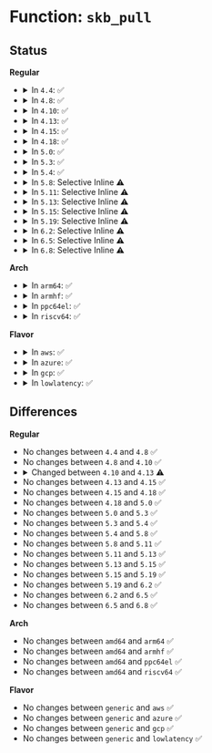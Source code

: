 # Function: <code>skb_pull</code>

## Status
<b>Regular</b>
<ul>
<li>
<details>
<summary>In <code>4.4</code>: ✅</summary>

```c
unsigned char *skb_pull(struct sk_buff *skb, unsigned int len);
```

**Collision:** Unique Global

**Inline:** No

**Transformation:** False

**Instances:**

```
In net/core/skbuff.c (ffffffff81706a70)
Location: net/core/skbuff.c:1466
Inline: False
Direct callers:
  - drivers/scsi/scsi_netlink.c:scsi_nl_rcv_msg
  - drivers/net/ppp/ppp_generic.c:ppp_receive_nonmp_frame
  - drivers/net/ppp/ppp_generic.c:ppp_receive_frame
  - drivers/net/ppp/ppp_generic.c:ppp_xmit_process
  - drivers/net/ppp/ppp_generic.c:ppp_xmit_process
  - net/802/fddi.c:fddi_type_trans
  - net/802/fddi.c:fddi_type_trans
  - net/netlink/af_netlink.c:netlink_rcv_skb
  - net/ipv4/ip_sockglue.c:ip_icmp_error
  - net/ipv4/tcp_output.c:tcp_write_xmit
  - net/ipv4/ipmr.c:ipmr_destroy_unres
  - net/ipv4/ipmr.c:ip_mroute_setsockopt
  - net/ipv6/ip6mr.c:ip6mr_destroy_unres
  - net/ipv6/ip6mr.c:pim6_rcv
  - net/ipv6/ip6mr.c:ip6_mroute_setsockopt
  - net/packet/af_packet.c:tpacket_rcv
  - net/packet/af_packet.c:packet_rcv
  - net/8021q/vlan_core.c:vlan_do_receive
```
**Symbols:**

```
ffffffff81706a70-ffffffff81706aae: skb_pull (STB_GLOBAL)
```
</details>
</li>
<li>
<details>
<summary>In <code>4.8</code>: ✅</summary>

```c
unsigned char *skb_pull(struct sk_buff *skb, unsigned int len);
```

**Collision:** Unique Global

**Inline:** No

**Transformation:** False

**Instances:**

```
In net/core/skbuff.c (ffffffff8176cd80)
Location: net/core/skbuff.c:1471
Inline: False
Direct callers:
  - drivers/scsi/scsi_netlink.c:scsi_nl_rcv_msg
  - drivers/net/ppp/ppp_generic.c:ppp_receive_nonmp_frame
  - drivers/net/ppp/ppp_generic.c:ppp_receive_frame
  - drivers/net/ppp/ppp_generic.c:ppp_xmit_process
  - drivers/net/ppp/ppp_generic.c:ppp_xmit_process
  - net/802/fddi.c:fddi_type_trans
  - net/802/fddi.c:fddi_type_trans
  - net/netlink/af_netlink.c:netlink_rcv_skb
  - net/ipv4/ip_sockglue.c:ip_icmp_error
  - net/ipv4/tcp_output.c:tcp_write_xmit
  - net/ipv4/ipmr.c:ipmr_mfc_add
  - net/ipv4/ipmr.c:ipmr_destroy_unres
  - net/ipv6/icmp.c:ip6_err_gen_icmpv6_unreach
  - net/ipv6/ip6mr.c:ip6_mroute_setsockopt
  - net/ipv6/ip6mr.c:ip6mr_destroy_unres
  - net/ipv6/ip6mr.c:pim6_rcv
  - net/ipv6/calipso.c:calipso_skbuff_delattr
  - net/ipv6/calipso.c:calipso_skbuff_setattr
  - net/packet/af_packet.c:tpacket_rcv
  - net/packet/af_packet.c:packet_rcv
  - net/8021q/vlan_core.c:vlan_do_receive
```
**Symbols:**

```
ffffffff8176cd80-ffffffff8176cdbe: skb_pull (STB_GLOBAL)
```
</details>
</li>
<li>
<details>
<summary>In <code>4.10</code>: ✅</summary>

```c
unsigned char *skb_pull(struct sk_buff *skb, unsigned int len);
```

**Collision:** Unique Global

**Inline:** No

**Transformation:** False

**Instances:**

```
In net/core/skbuff.c (ffffffff8179a200)
Location: net/core/skbuff.c:1471
Inline: False
Direct callers:
  - drivers/scsi/scsi_netlink.c:scsi_nl_rcv_msg
  - drivers/net/ppp/ppp_generic.c:ppp_receive_nonmp_frame
  - drivers/net/ppp/ppp_generic.c:ppp_receive_frame
  - drivers/net/ppp/ppp_generic.c:__ppp_xmit_process
  - drivers/net/ppp/ppp_generic.c:__ppp_xmit_process
  - net/802/fddi.c:fddi_type_trans
  - net/802/fddi.c:fddi_type_trans
  - net/netlink/af_netlink.c:netlink_rcv_skb
  - net/ipv4/ip_sockglue.c:ip_icmp_error
  - net/ipv4/tcp_output.c:tcp_write_xmit
  - net/ipv4/ipmr.c:ipmr_mfc_add
  - net/ipv4/ipmr.c:ipmr_destroy_unres
  - net/ipv6/icmp.c:ip6_err_gen_icmpv6_unreach
  - net/ipv6/exthdrs.c:ipv6_rthdr_rcv
  - net/ipv6/ip6mr.c:ip6_mroute_setsockopt
  - net/ipv6/ip6mr.c:ip6mr_destroy_unres
  - net/ipv6/ip6mr.c:pim6_rcv
  - net/ipv6/calipso.c:calipso_skbuff_delattr
  - net/ipv6/calipso.c:calipso_skbuff_setattr
  - net/ipv6/seg6_iptunnel.c:seg6_do_srh
  - net/packet/af_packet.c:tpacket_rcv
  - net/packet/af_packet.c:packet_rcv
  - net/8021q/vlan_core.c:vlan_do_receive
```
**Symbols:**

```
ffffffff8179a200-ffffffff8179a23e: skb_pull (STB_GLOBAL)
```
</details>
</li>
<li>
<details>
<summary>In <code>4.13</code>: ✅</summary>

```c
void *skb_pull(struct sk_buff *skb, unsigned int len);
```

**Collision:** Unique Global

**Inline:** No

**Transformation:** False

**Instances:**

```
In net/core/skbuff.c (ffffffff817b98a0)
Location: net/core/skbuff.c:1484
Inline: False
Direct callers:
  - drivers/scsi/scsi_netlink.c:scsi_nl_rcv_msg
  - drivers/net/ppp/ppp_generic.c:ppp_receive_nonmp_frame
  - drivers/net/ppp/ppp_generic.c:ppp_receive_frame
  - drivers/net/ppp/ppp_generic.c:__ppp_xmit_process
  - drivers/net/ppp/ppp_generic.c:__ppp_xmit_process
  - net/802/fddi.c:fddi_type_trans
  - net/802/fddi.c:fddi_type_trans
  - net/netlink/af_netlink.c:netlink_rcv_skb
  - net/ipv4/ip_sockglue.c:ip_icmp_error
  - net/ipv4/tcp_output.c:tcp_write_xmit
  - net/ipv4/ipmr.c:ipmr_destroy_unres
  - net/ipv6/icmp.c:ip6_err_gen_icmpv6_unreach
  - net/ipv6/exthdrs.c:ipv6_rthdr_rcv
  - net/ipv6/ip6mr.c:ip6_mroute_setsockopt
  - net/ipv6/ip6mr.c:ip6mr_destroy_unres
  - net/ipv6/ip6mr.c:pim6_rcv
  - net/ipv6/calipso.c:calipso_skbuff_delattr
  - net/ipv6/calipso.c:calipso_skbuff_setattr
  - net/ipv6/seg6_iptunnel.c:seg6_do_srh
  - net/packet/af_packet.c:tpacket_rcv
  - net/packet/af_packet.c:packet_rcv
  - net/8021q/vlan_core.c:vlan_do_receive
```
**Symbols:**

```
ffffffff817b98a0-ffffffff817b98de: skb_pull (STB_GLOBAL)
```
</details>
</li>
<li>
<details>
<summary>In <code>4.15</code>: ✅</summary>

```c
void *skb_pull(struct sk_buff *skb, unsigned int len);
```

**Collision:** Unique Global

**Inline:** No

**Transformation:** False

**Instances:**

```
In net/core/skbuff.c (ffffffff818327d0)
Location: net/core/skbuff.c:1729
Inline: False
Direct callers:
  - drivers/scsi/scsi_netlink.c:scsi_nl_rcv_msg
  - drivers/net/ppp/ppp_generic.c:ppp_receive_nonmp_frame
  - drivers/net/ppp/ppp_generic.c:ppp_receive_frame
  - drivers/net/ppp/ppp_generic.c:__ppp_xmit_process
  - drivers/net/ppp/ppp_generic.c:__ppp_xmit_process
  - net/802/fddi.c:fddi_type_trans
  - net/802/fddi.c:fddi_type_trans
  - net/netlink/af_netlink.c:netlink_rcv_skb
  - net/ipv4/ip_sockglue.c:ip_icmp_error
  - net/ipv4/tcp_output.c:tcp_write_xmit
  - net/ipv4/ipmr.c:ipmr_mfc_add
  - net/ipv4/ipmr.c:ipmr_destroy_unres
  - net/ipv6/icmp.c:ip6_err_gen_icmpv6_unreach
  - net/ipv6/exthdrs.c:ipv6_rthdr_rcv
  - net/ipv6/ip6mr.c:ip6_mroute_setsockopt
  - net/ipv6/ip6mr.c:ip6mr_destroy_unres
  - net/ipv6/ip6mr.c:pim6_rcv
  - net/ipv6/calipso.c:calipso_skbuff_delattr
  - net/ipv6/calipso.c:calipso_skbuff_setattr
  - net/ipv6/seg6_iptunnel.c:seg6_do_srh_inline
  - net/packet/af_packet.c:tpacket_rcv
  - net/packet/af_packet.c:packet_rcv
  - net/8021q/vlan_core.c:vlan_do_receive
```
**Symbols:**

```
ffffffff818327d0-ffffffff8183280c: skb_pull (STB_GLOBAL)
```
</details>
</li>
<li>
<details>
<summary>In <code>4.18</code>: ✅</summary>

```c
void *skb_pull(struct sk_buff *skb, unsigned int len);
```

**Collision:** Unique Global

**Inline:** No

**Transformation:** False

**Instances:**

```
In net/core/skbuff.c (ffffffff8187cab0)
Location: net/core/skbuff.c:1731
Inline: False
Direct callers:
  - drivers/scsi/scsi_netlink.c:scsi_nl_rcv_msg
  - drivers/net/ppp/ppp_generic.c:ppp_receive_nonmp_frame
  - drivers/net/ppp/ppp_generic.c:ppp_receive_frame
  - drivers/net/ppp/ppp_generic.c:__ppp_xmit_process
  - drivers/net/ppp/ppp_generic.c:__ppp_xmit_process
  - net/802/fddi.c:fddi_type_trans
  - net/802/fddi.c:fddi_type_trans
  - net/netlink/af_netlink.c:netlink_rcv_skb
  - net/ipv4/ip_sockglue.c:ip_icmp_error
  - net/ipv4/tcp_output.c:tcp_write_xmit
  - net/ipv4/udp_offload.c:__udp_gso_segment
  - net/ipv4/ipmr.c:ipmr_mfc_add
  - net/ipv4/ipmr.c:ipmr_destroy_unres
  - net/ipv6/icmp.c:ip6_err_gen_icmpv6_unreach
  - net/ipv6/exthdrs.c:ipv6_rthdr_rcv
  - net/ipv6/ip6mr.c:ip6mr_mfc_add
  - net/ipv6/ip6mr.c:ip6mr_destroy_unres
  - net/ipv6/ip6mr.c:pim6_rcv
  - net/ipv6/calipso.c:calipso_skbuff_delattr
  - net/ipv6/calipso.c:calipso_skbuff_setattr
  - net/ipv6/seg6_iptunnel.c:seg6_do_srh_inline
  - net/packet/af_packet.c:tpacket_rcv
  - net/packet/af_packet.c:packet_rcv
  - net/8021q/vlan_core.c:vlan_do_receive
  - lib/kobject_uevent.c:uevent_net_rcv_skb
```
**Symbols:**

```
ffffffff8187cab0-ffffffff8187caec: skb_pull (STB_GLOBAL)
```
</details>
</li>
<li>
<details>
<summary>In <code>5.0</code>: ✅</summary>

```c
void *skb_pull(struct sk_buff *skb, unsigned int len);
```

**Collision:** Unique Global

**Inline:** No

**Transformation:** False

**Instances:**

```
In net/core/skbuff.c (ffffffff8189d920)
Location: net/core/skbuff.c:1741
Inline: False
Direct callers:
  - drivers/scsi/scsi_netlink.c:scsi_nl_rcv_msg
  - drivers/net/ppp/ppp_generic.c:ppp_receive_nonmp_frame
  - drivers/net/ppp/ppp_generic.c:ppp_receive_frame
  - drivers/net/ppp/ppp_generic.c:__ppp_xmit_process
  - drivers/net/ppp/ppp_generic.c:__ppp_xmit_process
  - net/802/fddi.c:fddi_type_trans
  - net/802/fddi.c:fddi_type_trans
  - net/netlink/af_netlink.c:netlink_rcv_skb
  - net/ipv4/ip_sockglue.c:ip_icmp_error
  - net/ipv4/tcp_output.c:tcp_write_xmit
  - net/ipv4/udp_offload.c:__udp_gso_segment
  - net/ipv4/ipmr.c:ipmr_mfc_add
  - net/ipv4/ipmr.c:ipmr_destroy_unres
  - net/ipv6/icmp.c:ip6_err_gen_icmpv6_unreach
  - net/ipv6/exthdrs.c:ipv6_rthdr_rcv
  - net/ipv6/ip6mr.c:ip6mr_mfc_add
  - net/ipv6/ip6mr.c:ip6mr_destroy_unres
  - net/ipv6/ip6mr.c:pim6_rcv
  - net/ipv6/calipso.c:calipso_skbuff_delattr
  - net/ipv6/calipso.c:calipso_skbuff_setattr
  - net/ipv6/seg6_iptunnel.c:seg6_do_srh_inline
  - net/packet/af_packet.c:tpacket_rcv
  - net/packet/af_packet.c:packet_rcv
  - net/8021q/vlan_core.c:vlan_do_receive
  - lib/kobject_uevent.c:uevent_net_rcv_skb
```
**Symbols:**

```
ffffffff8189d920-ffffffff8189d953: skb_pull (STB_GLOBAL)
```
</details>
</li>
<li>
<details>
<summary>In <code>5.3</code>: ✅</summary>

```c
void *skb_pull(struct sk_buff *skb, unsigned int len);
```

**Collision:** Unique Global

**Inline:** No

**Transformation:** False

**Instances:**

```
In net/core/skbuff.c (ffffffff818e8900)
Location: net/core/skbuff.c:1900
Inline: False
Direct callers:
  - drivers/scsi/scsi_netlink.c:scsi_nl_rcv_msg
  - drivers/net/ppp/ppp_generic.c:ppp_receive_nonmp_frame
  - drivers/net/ppp/ppp_generic.c:ppp_receive_frame
  - drivers/net/ppp/ppp_generic.c:ppp_send_frame
  - drivers/net/ppp/ppp_generic.c:ppp_send_frame
  - net/802/fddi.c:fddi_type_trans
  - net/802/fddi.c:fddi_type_trans
  - net/netlink/af_netlink.c:netlink_rcv_skb
  - net/ipv4/ip_sockglue.c:ip_icmp_error
  - net/ipv4/tcp_output.c:tcp_mtu_probe
  - net/ipv4/udp_offload.c:__udp_gso_segment
  - net/ipv4/ipmr.c:ipmr_mfc_add
  - net/ipv4/ipmr.c:ipmr_destroy_unres
  - net/ipv6/icmp.c:ip6_err_gen_icmpv6_unreach
  - net/ipv6/exthdrs.c:ipv6_srh_rcv
  - net/ipv6/ip6mr.c:ip6mr_mfc_add
  - net/ipv6/ip6mr.c:ip6mr_destroy_unres
  - net/ipv6/ip6mr.c:pim6_rcv
  - net/ipv6/calipso.c:calipso_skbuff_delattr
  - net/ipv6/calipso.c:calipso_skbuff_setattr
  - net/ipv6/seg6_iptunnel.c:seg6_do_srh_inline
  - net/packet/af_packet.c:tpacket_rcv
  - net/packet/af_packet.c:packet_rcv
  - net/8021q/vlan_core.c:vlan_do_receive
  - lib/kobject_uevent.c:uevent_net_rcv_skb
```
**Symbols:**

```
ffffffff818e8900-ffffffff818e8935: skb_pull (STB_GLOBAL)
```
</details>
</li>
<li>
<details>
<summary>In <code>5.4</code>: ✅</summary>

```c
void *skb_pull(struct sk_buff *skb, unsigned int len);
```

**Collision:** Unique Global

**Inline:** No

**Transformation:** False

**Instances:**

```
In net/core/skbuff.c (ffffffff81919d90)
Location: net/core/skbuff.c:1900
Inline: False
Direct callers:
  - drivers/scsi/scsi_netlink.c:scsi_nl_rcv_msg
  - drivers/net/ppp/ppp_generic.c:ppp_receive_nonmp_frame
  - drivers/net/ppp/ppp_generic.c:ppp_receive_frame
  - drivers/net/ppp/ppp_generic.c:ppp_send_frame
  - drivers/net/ppp/ppp_generic.c:ppp_send_frame
  - net/core/drop_monitor.c:net_dm_hw_packet_work
  - net/core/drop_monitor.c:net_dm_packet_work
  - net/802/fddi.c:fddi_type_trans
  - net/802/fddi.c:fddi_type_trans
  - net/netlink/af_netlink.c:netlink_rcv_skb
  - net/ipv4/ip_sockglue.c:ip_icmp_error
  - net/ipv4/tcp_output.c:tcp_mtu_probe
  - net/ipv4/udp_offload.c:__udp_gso_segment
  - net/ipv4/ipmr.c:ipmr_mfc_add
  - net/ipv4/ipmr.c:ipmr_destroy_unres
  - net/ipv6/icmp.c:ip6_err_gen_icmpv6_unreach
  - net/ipv6/exthdrs.c:ipv6_srh_rcv
  - net/ipv6/ip6mr.c:ip6mr_mfc_add
  - net/ipv6/ip6mr.c:ip6mr_destroy_unres
  - net/ipv6/ip6mr.c:pim6_rcv
  - net/ipv6/calipso.c:calipso_skbuff_delattr
  - net/ipv6/calipso.c:calipso_skbuff_setattr
  - net/ipv6/seg6_iptunnel.c:seg6_do_srh_inline
  - net/packet/af_packet.c:tpacket_rcv
  - net/packet/af_packet.c:packet_rcv
  - net/8021q/vlan_core.c:vlan_do_receive
  - lib/kobject_uevent.c:uevent_net_rcv_skb
```
**Symbols:**

```
ffffffff81919d90-ffffffff81919dc5: skb_pull (STB_GLOBAL)
```
</details>
</li>
<li>
<details>
<summary>In <code>5.8</code>: Selective Inline ⚠️</summary>

```c
void *skb_pull(struct sk_buff *skb, unsigned int len);
```

**Collision:** Unique Global

**Inline:** Selective

**Transformation:** False

**Instances:**

```
In net/core/skbuff.c (ffffffff819f27b5)
Location: net/core/skbuff.c:1899
Inline: True
Inline callers:
  - net/core/skbuff.c:skb_gro_receive_list
Direct callers:
  - lib/kobject_uevent.c:uevent_net_broadcast
  - drivers/scsi/scsi_netlink.c:scsi_nl_rcv_msg
  - drivers/net/ppp/ppp_generic.c:ppp_receive_mp_frame
  - drivers/net/ppp/ppp_generic.c:ppp_decompress_frame
  - drivers/net/ppp/ppp_generic.c:ppp_send_frame
  - drivers/net/ppp/ppp_generic.c:pad_compress_skb
  - net/core/drop_monitor.c:net_dm_hw_packet_report
  - net/core/drop_monitor.c:net_dm_packet_report
  - net/802/fddi.c:fddi_type_trans
  - net/802/fddi.c:fddi_type_trans
  - net/netlink/af_netlink.c:netlink_rcv_skb
  - net/ipv4/ip_sockglue.c:ip_icmp_error
  - net/ipv4/tcp_output.c:tcp_mtu_probe
  - net/ipv4/udp_offload.c:__udp_gso_segment
  - net/ipv4/ipmr.c:ipmr_cache_resolve
  - net/ipv4/ipmr.c:ipmr_destroy_unres
  - net/ipv6/icmp.c:ip6_err_gen_icmpv6_unreach
  - net/ipv6/exthdrs.c:ipv6_rpl_srh_rcv
  - net/ipv6/exthdrs.c:ipv6_rpl_srh_rcv
  - net/ipv6/exthdrs.c:ipv6_srh_rcv
  - net/ipv6/ip6mr.c:ip6mr_cache_resolve
  - net/ipv6/ip6mr.c:ip6mr_destroy_unres
  - net/ipv6/ip6mr.c:pim6_rcv
  - net/ipv6/calipso.c:calipso_skbuff_delattr
  - net/ipv6/calipso.c:calipso_skbuff_setattr
  - net/ipv6/seg6_iptunnel.c:seg6_do_srh_inline
  - net/packet/af_packet.c:tpacket_rcv
  - net/packet/af_packet.c:packet_rcv
  - net/8021q/vlan_core.c:vlan_do_receive
```
**Symbols:**

```
ffffffff819eaa20-ffffffff819eaa52: skb_pull (STB_GLOBAL)
```
</details>
</li>
<li>
<details>
<summary>In <code>5.11</code>: Selective Inline ⚠️</summary>

```c
void *skb_pull(struct sk_buff *skb, unsigned int len);
```

**Collision:** Unique Global

**Inline:** Selective

**Transformation:** False

**Instances:**

```
In net/core/skbuff.c (ffffffff819f27a5)
Location: net/core/skbuff.c:1910
Inline: True
Inline callers:
  - net/core/skbuff.c:skb_gro_receive_list
Direct callers:
  - lib/kobject_uevent.c:uevent_net_broadcast
  - drivers/scsi/scsi_netlink.c:scsi_nl_rcv_msg
  - drivers/net/ppp/ppp_generic.c:ppp_receive_mp_frame
  - drivers/net/ppp/ppp_generic.c:ppp_decompress_frame
  - drivers/net/ppp/ppp_generic.c:ppp_send_frame
  - drivers/net/ppp/ppp_generic.c:pad_compress_skb
  - net/core/filter.c:__bpf_redirect_neigh
  - net/core/drop_monitor.c:net_dm_hw_packet_report
  - net/core/drop_monitor.c:net_dm_packet_report
  - net/802/fddi.c:fddi_type_trans
  - net/802/fddi.c:fddi_type_trans
  - net/sched/sch_frag.c:sch_frag_prepare_frag
  - net/netlink/af_netlink.c:netlink_rcv_skb
  - net/ipv4/ip_sockglue.c:ip_icmp_error
  - net/ipv4/tcp_output.c:tcp_mtu_probe
  - net/ipv4/udp_offload.c:__udp_gso_segment
  - net/ipv4/ipmr.c:ipmr_cache_resolve
  - net/ipv4/ipmr.c:ipmr_destroy_unres
  - net/ipv6/icmp.c:ip6_err_gen_icmpv6_unreach
  - net/ipv6/exthdrs.c:ipv6_rpl_srh_rcv
  - net/ipv6/exthdrs.c:ipv6_rpl_srh_rcv
  - net/ipv6/exthdrs.c:ipv6_srh_rcv
  - net/ipv6/ip6mr.c:ip6mr_cache_resolve
  - net/ipv6/ip6mr.c:ip6mr_destroy_unres
  - net/ipv6/ip6mr.c:pim6_rcv
  - net/ipv6/calipso.c:calipso_skbuff_delattr
  - net/ipv6/calipso.c:calipso_skbuff_setattr
  - net/ipv6/seg6_iptunnel.c:seg6_do_srh_inline
  - net/packet/af_packet.c:tpacket_rcv
  - net/packet/af_packet.c:packet_rcv
  - net/8021q/vlan_core.c:vlan_do_receive
```
**Symbols:**

```
ffffffff819ea760-ffffffff819ea792: skb_pull (STB_GLOBAL)
```
</details>
</li>
<li>
<details>
<summary>In <code>5.13</code>: Selective Inline ⚠️</summary>

```c
void *skb_pull(struct sk_buff *skb, unsigned int len);
```

**Collision:** Unique Global

**Inline:** Selective

**Transformation:** False

**Instances:**

```
In net/core/skbuff.c (ffffffff819d89d9)
Location: net/core/skbuff.c:1952
Inline: True
Inline callers:
  - net/core/skbuff.c:skb_gro_receive_list
Direct callers:
  - lib/kobject_uevent.c:uevent_net_rcv_skb
  - drivers/scsi/scsi_netlink.c:scsi_nl_rcv_msg
  - drivers/net/ppp/ppp_generic.c:ppp_receive_mp_frame
  - drivers/net/ppp/ppp_generic.c:ppp_decompress_frame
  - drivers/net/ppp/ppp_generic.c:ppp_send_frame
  - drivers/net/ppp/ppp_generic.c:pad_compress_skb
  - drivers/net/wwan/wwan_core.c:wwan_port_fops_read
  - net/core/filter.c:__bpf_redirect_neigh
  - net/core/drop_monitor.c:net_dm_hw_packet_work
  - net/core/drop_monitor.c:net_dm_packet_work
  - net/802/fddi.c:fddi_type_trans
  - net/802/fddi.c:fddi_type_trans
  - net/sched/sch_frag.c:sch_frag_prepare_frag
  - net/netlink/af_netlink.c:netlink_rcv_skb
  - net/ipv4/ip_sockglue.c:ip_icmp_error
  - net/ipv4/tcp_output.c:tcp_mtu_probe
  - net/ipv4/udp_offload.c:__udp_gso_segment
  - net/ipv4/ipmr.c:ipmr_mfc_add
  - net/ipv4/ipmr.c:ipmr_destroy_unres
  - net/ipv6/icmp.c:ip6_err_gen_icmpv6_unreach
  - net/ipv6/exthdrs.c:ipv6_rpl_srh_rcv
  - net/ipv6/exthdrs.c:ipv6_rpl_srh_rcv
  - net/ipv6/exthdrs.c:ipv6_srh_rcv
  - net/ipv6/ip6mr.c:ip6mr_mfc_add
  - net/ipv6/ip6mr.c:ip6mr_destroy_unres
  - net/ipv6/ip6mr.c:pim6_rcv
  - net/ipv6/calipso.c:calipso_skbuff_delattr
  - net/ipv6/calipso.c:calipso_skbuff_setattr
  - net/ipv6/seg6_iptunnel.c:seg6_do_srh_inline
  - net/packet/af_packet.c:tpacket_rcv
  - net/packet/af_packet.c:packet_rcv
  - net/8021q/vlan_core.c:vlan_do_receive
```
**Symbols:**

```
ffffffff819d0d20-ffffffff819d0d52: skb_pull (STB_GLOBAL)
```
</details>
</li>
<li>
<details>
<summary>In <code>5.15</code>: Selective Inline ⚠️</summary>

```c
void *skb_pull(struct sk_buff *skb, unsigned int len);
```

**Collision:** Unique Global

**Inline:** Selective

**Transformation:** False

**Instances:**

```
In net/core/skbuff.c (ffffffff81a88969)
Location: net/core/skbuff.c:2024
Inline: True
Inline callers:
  - net/core/skbuff.c:skb_gro_receive_list
Direct callers:
  - lib/kobject_uevent.c:uevent_net_rcv_skb
  - drivers/scsi/scsi_netlink.c:scsi_nl_rcv_msg
  - drivers/net/ppp/ppp_generic.c:ppp_receive_mp_frame
  - drivers/net/ppp/ppp_generic.c:ppp_decompress_frame
  - drivers/net/ppp/ppp_generic.c:ppp_send_frame
  - drivers/net/ppp/ppp_generic.c:pad_compress_skb
  - drivers/net/wwan/wwan_core.c:wwan_port_fops_read
  - net/core/filter.c:__bpf_redirect_neigh
  - net/core/drop_monitor.c:net_dm_hw_packet_work
  - net/core/drop_monitor.c:net_dm_packet_work
  - net/802/fddi.c:fddi_type_trans
  - net/802/fddi.c:fddi_type_trans
  - net/sched/sch_frag.c:sch_frag_prepare_frag
  - net/netlink/af_netlink.c:netlink_rcv_skb
  - net/ipv4/ip_sockglue.c:ip_icmp_error
  - net/ipv4/tcp_output.c:tcp_mtu_probe
  - net/ipv4/udp_offload.c:__udp_gso_segment
  - net/ipv4/ipmr.c:ipmr_mfc_add
  - net/ipv4/ipmr.c:ipmr_destroy_unres
  - net/ipv6/icmp.c:ip6_err_gen_icmpv6_unreach
  - net/ipv6/exthdrs.c:ipv6_rpl_srh_rcv
  - net/ipv6/exthdrs.c:ipv6_rpl_srh_rcv
  - net/ipv6/exthdrs.c:ipv6_srh_rcv
  - net/ipv6/ip6mr.c:ip6mr_mfc_add
  - net/ipv6/ip6mr.c:ip6mr_destroy_unres
  - net/ipv6/ip6mr.c:pim6_rcv
  - net/ipv6/calipso.c:calipso_skbuff_delattr
  - net/ipv6/calipso.c:calipso_skbuff_setattr
  - net/ipv6/seg6_iptunnel.c:seg6_do_srh_inline
  - net/ipv6/ioam6_iptunnel.c:ioam6_do_inline
  - net/packet/af_packet.c:tpacket_rcv
  - net/packet/af_packet.c:packet_rcv
  - net/8021q/vlan_core.c:vlan_do_receive
```
**Symbols:**

```
ffffffff81a7fb40-ffffffff81a7fb72: skb_pull (STB_GLOBAL)
```
</details>
</li>
<li>
<details>
<summary>In <code>5.19</code>: Selective Inline ⚠️</summary>

```c
void *skb_pull(struct sk_buff *skb, unsigned int len);
```

**Collision:** Unique Global

**Inline:** Selective

**Transformation:** False

**Instances:**

```
In net/core/skbuff.c (ffffffff81bf4d7b)
Location: net/core/skbuff.c:2049
Inline: True
Inline callers:
  - net/core/skbuff.c:skb_pull_data
Direct callers:
  - lib/kobject_uevent.c:uevent_net_rcv_skb
  - drivers/scsi/scsi_netlink.c:scsi_nl_rcv_msg
  - drivers/net/ppp/ppp_generic.c:ppp_receive_mp_frame
  - drivers/net/ppp/ppp_generic.c:ppp_decompress_frame
  - drivers/net/ppp/ppp_generic.c:ppp_send_frame
  - drivers/net/ppp/ppp_generic.c:pad_compress_skb
  - drivers/net/wwan/wwan_core.c:wwan_port_fops_read
  - net/core/filter.c:__bpf_redirect_neigh
  - net/core/drop_monitor.c:net_dm_hw_packet_work
  - net/core/drop_monitor.c:net_dm_packet_work
  - net/802/fddi.c:fddi_type_trans
  - net/802/fddi.c:fddi_type_trans
  - net/sched/sch_frag.c:sch_frag_prepare_frag
  - net/netlink/af_netlink.c:netlink_rcv_skb
  - net/ipv4/ip_sockglue.c:ip_icmp_error
  - net/ipv4/tcp_output.c:tcp_mtu_probe
  - net/ipv4/udp_offload.c:udp_gro_receive_segment
  - net/ipv4/udp_offload.c:__udp_gso_segment
  - net/ipv4/ipmr.c:ipmr_cache_resolve
  - net/ipv4/ipmr.c:ipmr_destroy_unres
  - net/ipv6/icmp.c:ip6_err_gen_icmpv6_unreach
  - net/ipv6/exthdrs.c:ipv6_rpl_srh_rcv
  - net/ipv6/exthdrs.c:ipv6_rpl_srh_rcv
  - net/ipv6/exthdrs.c:ipv6_srh_rcv
  - net/ipv6/ip6mr.c:ip6mr_mfc_add
  - net/ipv6/ip6mr.c:ip6mr_destroy_unres
  - net/ipv6/ip6mr.c:pim6_rcv
  - net/ipv6/calipso.c:calipso_skbuff_delattr
  - net/ipv6/calipso.c:calipso_skbuff_setattr
  - net/ipv6/seg6_iptunnel.c:seg6_do_srh_inline
  - net/ipv6/ioam6_iptunnel.c:ioam6_do_inline
  - net/packet/af_packet.c:tpacket_rcv
  - net/packet/af_packet.c:packet_rcv
  - net/8021q/vlan_core.c:vlan_do_receive
  - net/mctp/route.c:mctp_do_fragment_route
  - net/mctp/route.c:mctp_route_input
```
**Symbols:**

```
ffffffff81bf4030-ffffffff81bf4072: skb_pull (STB_GLOBAL)
```
</details>
</li>
<li>
<details>
<summary>In <code>6.2</code>: Selective Inline ⚠️</summary>

```c
void *skb_pull(struct sk_buff *skb, unsigned int len);
```

**Collision:** Unique Global

**Inline:** Selective

**Transformation:** False

**Instances:**

```
In net/core/skbuff.c (ffffffff81da2dab)
Location: net/core/skbuff.c:2252
Inline: True
Inline callers:
  - net/core/skbuff.c:skb_pull_data
Direct callers:
  - drivers/scsi/scsi_netlink.c:scsi_nl_rcv_msg
  - drivers/net/ppp/ppp_generic.c:ppp_receive_mp_frame
  - drivers/net/ppp/ppp_generic.c:ppp_decompress_frame
  - drivers/net/ppp/ppp_generic.c:ppp_send_frame
  - drivers/net/ppp/ppp_generic.c:pad_compress_skb
  - drivers/net/wwan/wwan_core.c:wwan_port_fops_read
  - net/core/filter.c:__bpf_redirect_neigh
  - net/core/drop_monitor.c:net_dm_hw_packet_work
  - net/core/drop_monitor.c:net_dm_packet_work
  - net/802/fddi.c:fddi_type_trans
  - net/802/fddi.c:fddi_type_trans
  - net/sched/sch_frag.c:sch_frag_prepare_frag
  - net/netlink/af_netlink.c:netlink_rcv_skb
  - net/ipv4/ip_sockglue.c:ip_icmp_error
  - net/ipv4/tcp_output.c:tcp_mtu_probe
  - net/ipv4/udp_offload.c:udp_gro_receive_segment
  - net/ipv4/udp_offload.c:__udp_gso_segment
  - net/ipv4/ipmr.c:ipmr_cache_resolve
  - net/ipv4/ipmr.c:ipmr_destroy_unres
  - net/ipv6/icmp.c:ip6_err_gen_icmpv6_unreach
  - net/ipv6/exthdrs.c:ipv6_rpl_srh_rcv
  - net/ipv6/exthdrs.c:ipv6_rpl_srh_rcv
  - net/ipv6/exthdrs.c:ipv6_srh_rcv
  - net/ipv6/ip6mr.c:ip6mr_mfc_add
  - net/ipv6/ip6mr.c:ip6mr_destroy_unres
  - net/ipv6/ip6mr.c:pim6_rcv
  - net/ipv6/calipso.c:calipso_skbuff_delattr
  - net/ipv6/calipso.c:calipso_skbuff_setattr
  - net/ipv6/seg6_iptunnel.c:seg6_do_srh_inline
  - net/ipv6/ioam6_iptunnel.c:ioam6_do_inline
  - net/packet/af_packet.c:tpacket_rcv
  - net/packet/af_packet.c:packet_rcv
  - net/8021q/vlan_core.c:vlan_do_receive
  - net/mctp/route.c:mctp_do_fragment_route
  - net/mctp/route.c:mctp_route_input
  - lib/kobject_uevent.c:uevent_net_rcv_skb
```
**Symbols:**

```
ffffffff81da1e30-ffffffff81da1e72: skb_pull (STB_GLOBAL)
```
</details>
</li>
<li>
<details>
<summary>In <code>6.5</code>: Selective Inline ⚠️</summary>

```c
void *skb_pull(struct sk_buff *skb, unsigned int len);
```

**Collision:** Unique Global

**Inline:** Selective

**Transformation:** False

**Instances:**

```
In net/core/skbuff.c (ffffffff81e1188b)
Location: net/core/skbuff.c:2416
Inline: True
Inline callers:
  - net/core/skbuff.c:skb_pull_data
Direct callers:
  - drivers/scsi/scsi_netlink.c:scsi_nl_rcv_msg
  - drivers/net/ppp/ppp_generic.c:ppp_receive_mp_frame
  - drivers/net/ppp/ppp_generic.c:ppp_decompress_frame
  - drivers/net/ppp/ppp_generic.c:ppp_send_frame
  - drivers/net/ppp/ppp_generic.c:pad_compress_skb
  - drivers/net/wwan/wwan_core.c:wwan_port_fops_read
  - net/core/filter.c:__bpf_redirect_neigh
  - net/core/drop_monitor.c:net_dm_hw_packet_work
  - net/core/drop_monitor.c:net_dm_packet_work
  - net/802/fddi.c:fddi_type_trans
  - net/802/fddi.c:fddi_type_trans
  - net/sched/sch_frag.c:sch_frag_prepare_frag
  - net/netlink/af_netlink.c:netlink_rcv_skb
  - net/ipv4/ip_sockglue.c:ip_icmp_error
  - net/ipv4/udp_offload.c:udp_gro_receive_segment
  - net/ipv4/udp_offload.c:__udp_gso_segment
  - net/ipv4/ipmr.c:ipmr_cache_resolve
  - net/ipv4/ipmr.c:ipmr_destroy_unres
  - net/ipv6/icmp.c:ip6_err_gen_icmpv6_unreach
  - net/ipv6/exthdrs.c:ipv6_rpl_srh_rcv
  - net/ipv6/exthdrs.c:ipv6_rpl_srh_rcv
  - net/ipv6/exthdrs.c:ipv6_rpl_srh_rcv
  - net/ipv6/exthdrs.c:ipv6_srh_rcv
  - net/ipv6/exthdrs.c:ipv6_srh_rcv
  - net/ipv6/ip6mr.c:ip6mr_mfc_add
  - net/ipv6/ip6mr.c:ip6mr_destroy_unres
  - net/ipv6/ip6mr.c:pim6_rcv
  - net/ipv6/calipso.c:calipso_skbuff_delattr
  - net/ipv6/calipso.c:calipso_skbuff_setattr
  - net/ipv6/seg6_iptunnel.c:seg6_do_srh_inline
  - net/ipv6/ioam6_iptunnel.c:ioam6_do_inline
  - net/packet/af_packet.c:tpacket_rcv
  - net/packet/af_packet.c:packet_rcv
  - net/8021q/vlan_core.c:vlan_do_receive
  - net/mctp/route.c:mctp_do_fragment_route
  - net/mctp/route.c:mctp_route_input
  - lib/kobject_uevent.c:uevent_net_rcv_skb
```
**Symbols:**

```
ffffffff81e10680-ffffffff81e106c2: skb_pull (STB_GLOBAL)
```
</details>
</li>
<li>
<details>
<summary>In <code>6.8</code>: Selective Inline ⚠️</summary>

```c
void *skb_pull(struct sk_buff *skb, unsigned int len);
```

**Collision:** Unique Global

**Inline:** Selective

**Transformation:** False

**Instances:**

```
In net/core/skbuff.c (ffffffff81eceb2b)
Location: net/core/skbuff.c:2504
Inline: True
Inline callers:
  - net/core/skbuff.c:skb_pull_data
Direct callers:
  - drivers/scsi/scsi_netlink.c:scsi_nl_rcv_msg
  - drivers/net/ppp/ppp_generic.c:ppp_receive_mp_frame
  - drivers/net/ppp/ppp_generic.c:ppp_decompress_frame
  - drivers/net/ppp/ppp_generic.c:ppp_send_frame
  - drivers/net/ppp/ppp_generic.c:pad_compress_skb
  - net/core/filter.c:__bpf_redirect_neigh
  - net/core/drop_monitor.c:net_dm_hw_packet_work
  - net/core/drop_monitor.c:net_dm_packet_work
  - net/802/fddi.c:fddi_type_trans
  - net/802/fddi.c:fddi_type_trans
  - net/sched/sch_frag.c:sch_frag_prepare_frag
  - net/netlink/af_netlink.c:netlink_rcv_skb
  - net/ipv4/ip_sockglue.c:ip_icmp_error
  - net/ipv4/udp_offload.c:udp_gro_receive_segment
  - net/ipv4/udp_offload.c:__udp_gso_segment
  - net/ipv4/ipmr.c:ipmr_cache_resolve
  - net/ipv4/ipmr.c:ipmr_destroy_unres
  - net/ipv6/icmp.c:ip6_err_gen_icmpv6_unreach
  - net/ipv6/exthdrs.c:ipv6_rpl_srh_rcv
  - net/ipv6/exthdrs.c:ipv6_rpl_srh_rcv
  - net/ipv6/exthdrs.c:ipv6_rpl_srh_rcv
  - net/ipv6/exthdrs.c:ipv6_srh_rcv
  - net/ipv6/exthdrs.c:ipv6_srh_rcv
  - net/ipv6/ip6mr.c:ip6mr_mfc_add
  - net/ipv6/ip6mr.c:ip6mr_destroy_unres
  - net/ipv6/ip6mr.c:pim6_rcv
  - net/ipv6/calipso.c:calipso_skbuff_delattr
  - net/ipv6/calipso.c:calipso_skbuff_setattr
  - net/ipv6/seg6_iptunnel.c:seg6_do_srh_inline
  - net/ipv6/ioam6_iptunnel.c:ioam6_do_inline
  - net/packet/af_packet.c:tpacket_rcv
  - net/packet/af_packet.c:packet_rcv
  - net/8021q/vlan_core.c:vlan_do_receive
  - net/mctp/route.c:mctp_do_fragment_route
  - net/mctp/route.c:mctp_route_input
  - lib/kobject_uevent.c:uevent_net_rcv_skb
```
**Symbols:**

```
ffffffff81ecd1a0-ffffffff81ecd1e2: skb_pull (STB_GLOBAL)
```
</details>
</li>
</ul>
<b>Arch</b>
<ul>
<li>
<details>
<summary>In <code>arm64</code>: ✅</summary>

```c
void *skb_pull(struct sk_buff *skb, unsigned int len);
```

**Collision:** Unique Global

**Inline:** No

**Transformation:** False

**Instances:**

```
In net/core/skbuff.c (ffff800010bb2de0)
Location: net/core/skbuff.c:1900
Inline: False
Direct callers:
  - drivers/scsi/scsi_netlink.c:scsi_nl_rcv_msg
  - drivers/net/ethernet/broadcom/bgmac.c:bgmac_dma_rx_read
  - drivers/net/ethernet/freescale/fec_main.c:fec_enet_rx_queue
  - drivers/net/ppp/ppp_generic.c:ppp_receive_nonmp_frame
  - drivers/net/ppp/ppp_generic.c:ppp_receive_frame
  - drivers/net/ppp/ppp_generic.c:ppp_send_frame
  - drivers/net/ppp/ppp_generic.c:ppp_send_frame
  - net/core/drop_monitor.c:net_dm_hw_packet_work
  - net/core/drop_monitor.c:net_dm_packet_work
  - net/802/fddi.c:fddi_type_trans
  - net/802/fddi.c:fddi_type_trans
  - net/netlink/af_netlink.c:netlink_rcv_skb
  - net/ipv4/ip_sockglue.c:ip_icmp_error
  - net/ipv4/tcp_output.c:tcp_mtu_probe
  - net/ipv4/udp_offload.c:__udp_gso_segment
  - net/ipv4/ipmr.c:ipmr_mfc_add
  - net/ipv4/ipmr.c:ipmr_destroy_unres
  - net/ipv6/icmp.c:ip6_err_gen_icmpv6_unreach
  - net/ipv6/exthdrs.c:ipv6_srh_rcv
  - net/ipv6/ip6mr.c:ip6mr_mfc_add
  - net/ipv6/ip6mr.c:ip6mr_destroy_unres
  - net/ipv6/ip6mr.c:pim6_rcv
  - net/ipv6/calipso.c:calipso_skbuff_delattr
  - net/ipv6/calipso.c:calipso_skbuff_setattr
  - net/ipv6/seg6_iptunnel.c:seg6_do_srh_inline
  - net/packet/af_packet.c:tpacket_rcv
  - net/packet/af_packet.c:packet_rcv
  - net/8021q/vlan_core.c:vlan_do_receive
  - lib/kobject_uevent.c:uevent_net_rcv_skb
```
**Symbols:**

```
ffff800010bb2de0-ffff800010bb2e48: skb_pull (STB_GLOBAL)
```
</details>
</li>
<li>
<details>
<summary>In <code>armhf</code>: ✅</summary>

```c
void *skb_pull(struct sk_buff *skb, unsigned int len);
```

**Collision:** Unique Global

**Inline:** No

**Transformation:** False

**Instances:**

```
In net/core/skbuff.c (c0cd10dc)
Location: net/core/skbuff.c:1900
Inline: False
Direct callers:
  - drivers/scsi/scsi_netlink.c:scsi_nl_rcv_msg
  - drivers/net/ethernet/freescale/fec_main.c:fec_enet_rx_queue
  - drivers/net/ethernet/ti/cpsw.c:cpsw_rx_handler
  - drivers/net/ethernet/ti/cpsw.c:cpsw_rx_handler
  - drivers/net/ppp/ppp_generic.c:ppp_receive_nonmp_frame
  - drivers/net/ppp/ppp_generic.c:ppp_receive_frame
  - drivers/net/ppp/ppp_generic.c:ppp_send_frame
  - drivers/net/ppp/ppp_generic.c:ppp_send_frame
  - net/core/drop_monitor.c:net_dm_hw_packet_work
  - net/core/drop_monitor.c:net_dm_packet_work
  - net/802/fddi.c:fddi_type_trans
  - net/802/fddi.c:fddi_type_trans
  - net/netlink/af_netlink.c:netlink_rcv_skb
  - net/ipv4/ip_sockglue.c:ip_icmp_error
  - net/ipv4/tcp_output.c:tcp_mtu_probe
  - net/ipv4/udp_offload.c:__udp_gso_segment
  - net/ipv4/ipmr.c:ipmr_mfc_add
  - net/ipv4/ipmr.c:ipmr_destroy_unres
  - net/ipv6/icmp.c:ip6_err_gen_icmpv6_unreach
  - net/ipv6/exthdrs.c:ipv6_srh_rcv
  - net/ipv6/ip6mr.c:ip6mr_mfc_add
  - net/ipv6/ip6mr.c:ip6mr_destroy_unres
  - net/ipv6/ip6mr.c:pim6_rcv
  - net/ipv6/calipso.c:calipso_skbuff_delattr
  - net/ipv6/calipso.c:calipso_skbuff_setattr
  - net/ipv6/seg6_iptunnel.c:seg6_do_srh_inline
  - net/packet/af_packet.c:tpacket_rcv
  - net/packet/af_packet.c:packet_rcv
  - net/8021q/vlan_core.c:vlan_do_receive
  - lib/kobject_uevent.c:uevent_net_rcv_skb
```
**Symbols:**

```
c0cd10dc-c0cd1130: skb_pull (STB_GLOBAL)
```
</details>
</li>
<li>
<details>
<summary>In <code>ppc64el</code>: ✅</summary>

```c
void *skb_pull(struct sk_buff *skb, unsigned int len);
```

**Collision:** Unique Global

**Inline:** No

**Transformation:** False

**Instances:**

```
In net/core/skbuff.c (c000000000c8b0a0)
Location: net/core/skbuff.c:1900
Inline: False
Direct callers:
  - drivers/scsi/scsi_netlink.c:scsi_nl_rcv_msg
  - drivers/net/ppp/ppp_generic.c:ppp_receive_nonmp_frame
  - drivers/net/ppp/ppp_generic.c:ppp_receive_frame
  - drivers/net/ppp/ppp_generic.c:ppp_send_frame
  - drivers/net/ppp/ppp_generic.c:ppp_send_frame
  - net/core/drop_monitor.c:net_dm_hw_packet_work
  - net/core/drop_monitor.c:net_dm_packet_work
  - net/802/fddi.c:fddi_type_trans
  - net/802/fddi.c:fddi_type_trans
  - net/netlink/af_netlink.c:netlink_rcv_skb
  - net/ipv4/ip_sockglue.c:ip_icmp_error
  - net/ipv4/tcp_output.c:tcp_mtu_probe
  - net/ipv4/udp_offload.c:__udp_gso_segment
  - net/ipv4/ipmr.c:ipmr_mfc_add
  - net/ipv4/ipmr.c:ipmr_destroy_unres
  - net/ipv6/icmp.c:ip6_err_gen_icmpv6_unreach
  - net/ipv6/exthdrs.c:ipv6_srh_rcv
  - net/ipv6/ip6mr.c:ip6mr_mfc_add
  - net/ipv6/ip6mr.c:ip6mr_destroy_unres
  - net/ipv6/ip6mr.c:pim6_rcv
  - net/ipv6/calipso.c:calipso_skbuff_delattr
  - net/ipv6/calipso.c:calipso_skbuff_setattr
  - net/ipv6/seg6_iptunnel.c:seg6_do_srh_inline
  - net/ipv6/seg6_iptunnel.c:seg6_do_srh_inline
  - net/packet/af_packet.c:tpacket_rcv
  - net/packet/af_packet.c:packet_rcv
  - net/8021q/vlan_core.c:vlan_do_receive
  - lib/kobject_uevent.c:uevent_net_rcv_skb
```
**Symbols:**

```
c000000000c8b0a0-c000000000c8b0f8: skb_pull (STB_GLOBAL)
```
</details>
</li>
<li>
<details>
<summary>In <code>riscv64</code>: ✅</summary>

```c
void *skb_pull(struct sk_buff *skb, unsigned int len);
```

**Collision:** Unique Global

**Inline:** No

**Transformation:** False

**Instances:**

```
In net/core/skbuff.c (ffffffe000744e5e)
Location: net/core/skbuff.c:1900
Inline: False
Direct callers:
  - drivers/scsi/scsi_netlink.c:scsi_nl_rcv_msg
  - drivers/net/ppp/ppp_generic.c:ppp_receive_nonmp_frame
  - drivers/net/ppp/ppp_generic.c:ppp_receive_frame
  - drivers/net/ppp/ppp_generic.c:ppp_send_frame
  - drivers/net/ppp/ppp_generic.c:ppp_send_frame
  - net/core/drop_monitor.c:net_dm_hw_packet_work
  - net/core/drop_monitor.c:net_dm_packet_work
  - net/802/fddi.c:fddi_type_trans
  - net/802/fddi.c:fddi_type_trans
  - net/netlink/af_netlink.c:netlink_rcv_skb
  - net/ipv4/ip_sockglue.c:ip_icmp_error
  - net/ipv4/tcp_output.c:tcp_mtu_probe
  - net/ipv4/udp_offload.c:__udp_gso_segment
  - net/ipv4/ipmr.c:ipmr_mfc_add
  - net/ipv4/ipmr.c:ipmr_destroy_unres
  - net/ipv6/icmp.c:ip6_err_gen_icmpv6_unreach
  - net/ipv6/exthdrs.c:ipv6_srh_rcv
  - net/ipv6/ip6mr.c:ip6mr_mfc_add
  - net/ipv6/ip6mr.c:ip6mr_destroy_unres
  - net/ipv6/ip6mr.c:pim6_rcv
  - net/ipv6/calipso.c:calipso_skbuff_delattr
  - net/ipv6/calipso.c:calipso_skbuff_setattr
  - net/ipv6/seg6_iptunnel.c:seg6_do_srh_inline
  - net/packet/af_packet.c:tpacket_rcv
  - net/packet/af_packet.c:packet_rcv
  - net/8021q/vlan_core.c:vlan_do_receive
  - lib/kobject_uevent.c:uevent_net_rcv_skb
```
**Symbols:**

```
ffffffe000744e5e-ffffffe000744eb2: skb_pull (STB_GLOBAL)
```
</details>
</li>
</ul>
<b>Flavor</b>
<ul>
<li>
<details>
<summary>In <code>aws</code>: ✅</summary>

```c
void *skb_pull(struct sk_buff *skb, unsigned int len);
```

**Collision:** Unique Global

**Inline:** No

**Transformation:** False

**Instances:**

```
In net/core/skbuff.c (ffffffff818b9d90)
Location: net/core/skbuff.c:1900
Inline: False
Direct callers:
  - drivers/scsi/scsi_netlink.c:scsi_nl_rcv_msg
  - drivers/net/ppp/ppp_generic.c:ppp_receive_nonmp_frame
  - drivers/net/ppp/ppp_generic.c:ppp_receive_frame
  - drivers/net/ppp/ppp_generic.c:ppp_send_frame
  - drivers/net/ppp/ppp_generic.c:ppp_send_frame
  - net/core/drop_monitor.c:net_dm_hw_packet_work
  - net/core/drop_monitor.c:net_dm_packet_work
  - net/802/fddi.c:fddi_type_trans
  - net/802/fddi.c:fddi_type_trans
  - net/netlink/af_netlink.c:netlink_rcv_skb
  - net/ipv4/ip_sockglue.c:ip_icmp_error
  - net/ipv4/tcp_output.c:tcp_mtu_probe
  - net/ipv4/udp_offload.c:__udp_gso_segment
  - net/ipv4/ipmr.c:ipmr_mfc_add
  - net/ipv4/ipmr.c:ipmr_destroy_unres
  - net/ipv6/icmp.c:ip6_err_gen_icmpv6_unreach
  - net/ipv6/exthdrs.c:ipv6_srh_rcv
  - net/ipv6/ip6mr.c:ip6mr_mfc_add
  - net/ipv6/ip6mr.c:ip6mr_destroy_unres
  - net/ipv6/ip6mr.c:pim6_rcv
  - net/ipv6/calipso.c:calipso_skbuff_delattr
  - net/ipv6/calipso.c:calipso_skbuff_setattr
  - net/ipv6/seg6_iptunnel.c:seg6_do_srh_inline
  - net/packet/af_packet.c:tpacket_rcv
  - net/packet/af_packet.c:packet_rcv
  - net/8021q/vlan_core.c:vlan_do_receive
  - lib/kobject_uevent.c:uevent_net_rcv_skb
```
**Symbols:**

```
ffffffff818b9d90-ffffffff818b9dc5: skb_pull (STB_GLOBAL)
```
</details>
</li>
<li>
<details>
<summary>In <code>azure</code>: ✅</summary>

```c
void *skb_pull(struct sk_buff *skb, unsigned int len);
```

**Collision:** Unique Global

**Inline:** No

**Transformation:** False

**Instances:**

```
In net/core/skbuff.c (ffffffff81873ce0)
Location: net/core/skbuff.c:1900
Inline: False
Direct callers:
  - drivers/scsi/scsi_netlink.c:scsi_nl_rcv_msg
  - drivers/net/vxlan.c:neigh_reduce
  - drivers/net/vxlan.c:neigh_reduce
  - drivers/net/ppp/ppp_generic.c:ppp_receive_nonmp_frame
  - drivers/net/ppp/ppp_generic.c:ppp_receive_frame
  - drivers/net/ppp/ppp_generic.c:ppp_send_frame
  - drivers/net/ppp/ppp_generic.c:ppp_send_frame
  - net/core/drop_monitor.c:net_dm_hw_packet_work
  - net/core/drop_monitor.c:net_dm_packet_work
  - net/802/fddi.c:fddi_type_trans
  - net/802/fddi.c:fddi_type_trans
  - net/netlink/af_netlink.c:netlink_rcv_skb
  - net/ipv4/ip_sockglue.c:ip_icmp_error
  - net/ipv4/tcp_output.c:tcp_mtu_probe
  - net/ipv4/udp_offload.c:__udp_gso_segment
  - net/ipv4/ipmr.c:ipmr_mfc_add
  - net/ipv4/ipmr.c:ipmr_destroy_unres
  - net/ipv6/icmp.c:ip6_err_gen_icmpv6_unreach
  - net/ipv6/exthdrs.c:ipv6_srh_rcv
  - net/ipv6/ip6mr.c:ip6mr_mfc_add
  - net/ipv6/ip6mr.c:ip6mr_destroy_unres
  - net/ipv6/ip6mr.c:pim6_rcv
  - net/ipv6/calipso.c:calipso_skbuff_delattr
  - net/ipv6/calipso.c:calipso_skbuff_setattr
  - net/ipv6/seg6_iptunnel.c:seg6_do_srh_inline
  - net/packet/af_packet.c:tpacket_rcv
  - net/packet/af_packet.c:packet_rcv
  - net/8021q/vlan_core.c:vlan_do_receive
  - lib/kobject_uevent.c:uevent_net_rcv_skb
```
**Symbols:**

```
ffffffff81873ce0-ffffffff81873d15: skb_pull (STB_GLOBAL)
```
</details>
</li>
<li>
<details>
<summary>In <code>gcp</code>: ✅</summary>

```c
void *skb_pull(struct sk_buff *skb, unsigned int len);
```

**Collision:** Unique Global

**Inline:** No

**Transformation:** False

**Instances:**

```
In net/core/skbuff.c (ffffffff8190ad90)
Location: net/core/skbuff.c:1900
Inline: False
Direct callers:
  - drivers/scsi/scsi_netlink.c:scsi_nl_rcv_msg
  - drivers/net/ppp/ppp_generic.c:ppp_receive_nonmp_frame
  - drivers/net/ppp/ppp_generic.c:ppp_receive_frame
  - drivers/net/ppp/ppp_generic.c:ppp_send_frame
  - drivers/net/ppp/ppp_generic.c:ppp_send_frame
  - net/core/drop_monitor.c:net_dm_hw_packet_work
  - net/core/drop_monitor.c:net_dm_packet_work
  - net/802/fddi.c:fddi_type_trans
  - net/802/fddi.c:fddi_type_trans
  - net/netlink/af_netlink.c:netlink_rcv_skb
  - net/netfilter/nfnetlink.c:nfnetlink_rcv
  - net/netfilter/nfnetlink.c:nfnetlink_rcv_batch
  - net/ipv4/ip_sockglue.c:ip_icmp_error
  - net/ipv4/tcp_output.c:tcp_mtu_probe
  - net/ipv4/udp_offload.c:__udp_gso_segment
  - net/ipv4/ipmr.c:ipmr_mfc_add
  - net/ipv4/ipmr.c:ipmr_destroy_unres
  - net/ipv6/icmp.c:ip6_err_gen_icmpv6_unreach
  - net/ipv6/exthdrs.c:ipv6_srh_rcv
  - net/ipv6/ip6mr.c:ip6mr_mfc_add
  - net/ipv6/ip6mr.c:ip6mr_destroy_unres
  - net/ipv6/ip6mr.c:pim6_rcv
  - net/ipv6/calipso.c:calipso_skbuff_delattr
  - net/ipv6/calipso.c:calipso_skbuff_setattr
  - net/ipv6/seg6_iptunnel.c:seg6_do_srh_inline
  - net/packet/af_packet.c:tpacket_rcv
  - net/packet/af_packet.c:packet_rcv
  - net/8021q/vlan_core.c:vlan_do_receive
  - lib/kobject_uevent.c:uevent_net_rcv_skb
```
**Symbols:**

```
ffffffff8190ad90-ffffffff8190adc5: skb_pull (STB_GLOBAL)
```
</details>
</li>
<li>
<details>
<summary>In <code>lowlatency</code>: ✅</summary>

```c
void *skb_pull(struct sk_buff *skb, unsigned int len);
```

**Collision:** Unique Global

**Inline:** No

**Transformation:** False

**Instances:**

```
In net/core/skbuff.c (ffffffff8192be90)
Location: net/core/skbuff.c:1900
Inline: False
Direct callers:
  - drivers/scsi/scsi_netlink.c:scsi_nl_rcv_msg
  - drivers/net/ppp/ppp_generic.c:ppp_receive_nonmp_frame
  - drivers/net/ppp/ppp_generic.c:ppp_receive_frame
  - drivers/net/ppp/ppp_generic.c:ppp_send_frame
  - drivers/net/ppp/ppp_generic.c:ppp_send_frame
  - net/core/drop_monitor.c:net_dm_hw_packet_work
  - net/core/drop_monitor.c:net_dm_packet_work
  - net/802/fddi.c:fddi_type_trans
  - net/802/fddi.c:fddi_type_trans
  - net/netlink/af_netlink.c:netlink_rcv_skb
  - net/ipv4/ip_sockglue.c:ip_icmp_error
  - net/ipv4/tcp_output.c:tcp_mtu_probe
  - net/ipv4/udp_offload.c:__udp_gso_segment
  - net/ipv4/ipmr.c:ipmr_mfc_add
  - net/ipv4/ipmr.c:ipmr_destroy_unres
  - net/ipv6/icmp.c:ip6_err_gen_icmpv6_unreach
  - net/ipv6/exthdrs.c:ipv6_srh_rcv
  - net/ipv6/ip6mr.c:ip6mr_mfc_add
  - net/ipv6/ip6mr.c:ip6mr_destroy_unres
  - net/ipv6/ip6mr.c:pim6_rcv
  - net/ipv6/calipso.c:calipso_skbuff_delattr
  - net/ipv6/calipso.c:calipso_skbuff_setattr
  - net/ipv6/seg6_iptunnel.c:seg6_do_srh_inline
  - net/packet/af_packet.c:tpacket_rcv
  - net/packet/af_packet.c:packet_rcv
  - net/8021q/vlan_core.c:vlan_do_receive
  - lib/kobject_uevent.c:uevent_net_rcv_skb
```
**Symbols:**

```
ffffffff8192be90-ffffffff8192bec5: skb_pull (STB_GLOBAL)
```
</details>
</li>
</ul>

## Differences
<b>Regular</b>
<ul>
<li>
No changes between <code>4.4</code> and <code>4.8</code> ✅
</li>
<li>
No changes between <code>4.8</code> and <code>4.10</code> ✅
</li>
<li>
<details>
<summary>Changed between <code>4.10</code> and <code>4.13</code> ⚠️</summary>
<ul>
<li>
<b>Return type changed. </b>
<code>unsigned char *</code> ➡️ <code>void *</code>
</li>
</ul>
</details>
</li>
<li>
No changes between <code>4.13</code> and <code>4.15</code> ✅
</li>
<li>
No changes between <code>4.15</code> and <code>4.18</code> ✅
</li>
<li>
No changes between <code>4.18</code> and <code>5.0</code> ✅
</li>
<li>
No changes between <code>5.0</code> and <code>5.3</code> ✅
</li>
<li>
No changes between <code>5.3</code> and <code>5.4</code> ✅
</li>
<li>
No changes between <code>5.4</code> and <code>5.8</code> ✅
</li>
<li>
No changes between <code>5.8</code> and <code>5.11</code> ✅
</li>
<li>
No changes between <code>5.11</code> and <code>5.13</code> ✅
</li>
<li>
No changes between <code>5.13</code> and <code>5.15</code> ✅
</li>
<li>
No changes between <code>5.15</code> and <code>5.19</code> ✅
</li>
<li>
No changes between <code>5.19</code> and <code>6.2</code> ✅
</li>
<li>
No changes between <code>6.2</code> and <code>6.5</code> ✅
</li>
<li>
No changes between <code>6.5</code> and <code>6.8</code> ✅
</li>
</ul>
<b>Arch</b>
<ul>
<li>
No changes between <code>amd64</code> and <code>arm64</code> ✅
</li>
<li>
No changes between <code>amd64</code> and <code>armhf</code> ✅
</li>
<li>
No changes between <code>amd64</code> and <code>ppc64el</code> ✅
</li>
<li>
No changes between <code>amd64</code> and <code>riscv64</code> ✅
</li>
</ul>
<b>Flavor</b>
<ul>
<li>
No changes between <code>generic</code> and <code>aws</code> ✅
</li>
<li>
No changes between <code>generic</code> and <code>azure</code> ✅
</li>
<li>
No changes between <code>generic</code> and <code>gcp</code> ✅
</li>
<li>
No changes between <code>generic</code> and <code>lowlatency</code> ✅
</li>
</ul>
